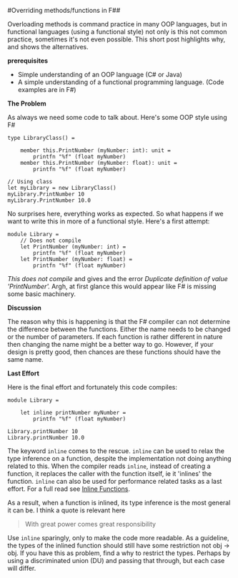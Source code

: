 #Overriding methods/functions in F##

Overloading methods is command practice in many OOP languages, but in functional languages (using a functional style) not only is this not common practice, sometimes it's not even possible. This short post highlights why, and shows the alternatives. 

**prerequisites**  

- Simple understanding of an OOP language (C# or Java)
- A simple understanding of a functional programming language. (Code examples are in F#)

**The Problem**  

As always we need some code to talk about. Here's some OOP style using F# 

    type LibraryClass() = 

        member this.PrintNumber (myNumber: int): unit = 
            printfn "%f" (float myNumber)
        member this.PrintNumber (myNumber: float): unit = 
            printfn "%f" (float myNumber)

    // Using class
    let myLibrary = new LibraryClass()
    myLibrary.PrintNumber 10
    myLibrary.PrintNumber 10.0

No surprises here, everything works as expected. So what happens if we want to write this in more of a functional style. Here's a first attempt:

    module Library = 
        // Does not compile
        let PrintNumber (myNumber: int) = 
            printfn "%f" (float myNumber)
        let PrintNumber (myNumber: float) = 
            printfn "%f" (float myNumber)

*This does not compile* and gives and the error *Duplicate definition of value 'PrintNumber'.* Argh, at first glance this would appear like F# is missing some basic machinery. 

**Discussion**  

The reason why this is happening is that the F# compiler can not determine the difference between the functions. Either the name needs to be changed or the number of parameters. If each function is rather different in nature then changing the name might be a better way to go. However, if your design is pretty good, then chances are these functions should have the same name.

**Last Effort**  

Here is the final effort and fortunately this code compiles:

    module Library = 

        let inline printNumber myNumber = 
            printfn "%f" (float myNumber)

    Library.printNumber 10
    Library.printNumber 10.0

The keyword `inline` comes to the rescue. `inline` can be used to relax the type inference on a function, despite the implementation not doing anything related to this. When the compiler reads `inline`, instead of creating a function, it replaces the caller with the function itself, ie it 'inlines' the function. `inline` can also be used for performance related tasks as a last effort. For a full read see [Inline Functions]("https://docs.microsoft.com/en-us/dotnet/articles/fsharp/language-reference/functions/inline-functions"). 

As a result, when a function is inlined, its type inference is the most general it can be. I think a quote is relevant here

> With great power comes great responsibility

Use `inline` sparingly, only to make the code more readable. As a guideline, the types of the inlined function should still have some restriction not obj -> obj. If you have this as problem, find a why to restrict the types. Perhaps by using a discriminated union (DU) and passing that through, but each case will differ.  


        




